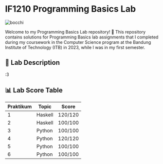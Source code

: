 # IF1210 Programming Basics Lab

![bocchi](https://giffiles.alphacoders.com/221/221715.gif)

Welcome to my Programming Basics Lab repository! 🚀 This repository contains solutions for Programming Basics lab assignments that I completed during my coursework in the Computer Science program at the Bandung Institute of Technology (ITB) in 2023, while I was in my first semester. 

## 📘 Lab Description

:3

## 📊 Lab Score Table

| Praktikum    | Topic                                         | Score  |
|--------------|-----------------------------------------------|--------|
| 1            | Haskell                                       | 120/120|
| 2            | Haskell                                       | 100/100|
| 3            | Python                                        | 100/100|
| 4            | Python                                        | 120/120|
| 5            | Python                                        | 100/100|
| 6            | Python                                        | 100/100|
